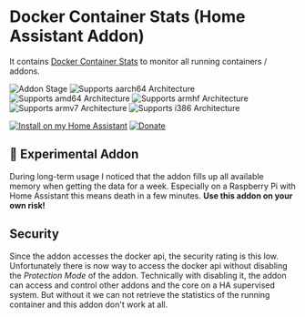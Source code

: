 # Docker Container Stats (Home Assistant Addon)

It contains [Docker Container Stats](https://github.com/virtualzone/docker-container-stats) to monitor all running containers / addons.

![Addon Stage][stage-badge]
![Supports aarch64 Architecture][aarch64-badge]
![Supports amd64 Architecture][amd64-badge]
![Supports armhf Architecture][armhf-badge]
![Supports armv7 Architecture][armv7-badge]
![Supports i386 Architecture][i386-badge]

[![Install on my Home Assistant][install-badge]][install-url]
[![Donate][donation-badge]][donation-url]

## 🧪 Experimental Addon

During long-term usage I noticed that the addon fills up all available memory when getting the data for a week.
Especially on a Raspberry Pi with Home Assistant this means death in a few minutes.
__Use this addon on your own risk!__

## Security

Since the addon accesses the docker api, the security rating is this low.
Unfortunately there is now way to access the docker api without disabling the *Protection Mode* of the addon.
Technically with disabling it, the addon can access and control other addons and the core on a HA supervised system.
But without it we can not retrieve the statistics of the running container and this addon don't work at all.


[aarch64-badge]: https://img.shields.io/badge/aarch64-yes-green.svg?style=for-the-badge
[amd64-badge]: https://img.shields.io/badge/amd64-yes-green.svg?style=for-the-badge
[armhf-badge]: https://img.shields.io/badge/armhf-yes-green.svg?style=for-the-badge
[armv7-badge]: https://img.shields.io/badge/armv7-yes-green.svg?style=for-the-badge
[i386-badge]: https://img.shields.io/badge/i386-yes-green.svg?style=for-the-badge
[install-url]: https://my.home-assistant.io/redirect/supervisor_addon?addon=243ffc37_container-stats
[stage-badge]: https://img.shields.io/badge/Addon%20stage-experimental%20🧪-yellow.svg?style=for-the-badge

[install-badge]: https://img.shields.io/badge/Install%20on%20my-Home%20Assistant-41BDF5?logo=home-assistant&style=for-the-badge
[donation-badge]: https://img.shields.io/badge/Buy%20me%20a%20coffee-%23d32f2f?logo=buy-me-a-coffee&style=for-the-badge&logoColor=white
[donation-url]: https://www.buymeacoffee.com/Poeschl